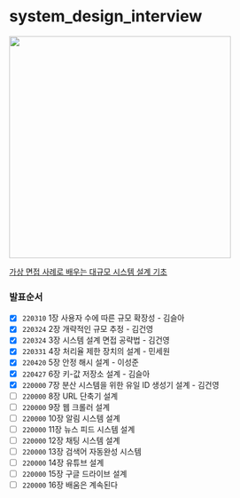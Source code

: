 # system_design_interview

<img src="http://image.yes24.com/goods/102819435/XL" height=400>

[가상 면접 사례로 배우는 대규모 시스템 설계 기초](http://www.yes24.com/Product/Goods/102819435)

### 발표순서
- [x] `220310` 1장 사용자 수에 따른 규모 확장성 - 김슬아
- [x] `220324` 2장 개략적인 규모 추정 - 김건영
- [x] `220324` 3장 시스템 설계 면접 공략법 - 김건영
- [x] `220331` 4장 처리율 제한 장치의 설계 - 민세원
- [x] `220420` 5장 안정 해시 설계 - 이성준
- [x] `220427` 6장 키-값 저장소 설계 - 김슬아
- [x] `220000` 7장 분산 시스템을 위한 유일 ID 생성기 설계 - 김건영
- [ ] `220000` 8장 URL 단축기 설계
- [ ] `220000` 9장 웹 크롤러 설계
- [ ] `220000` 10장 알림 시스템 설계
- [ ] `220000` 11장 뉴스 피드 시스템 설계
- [ ] `220000` 12장 채팅 시스템 설계
- [ ] `220000` 13장 검색어 자동완성 시스템
- [ ] `220000` 14장 유튜브 설계
- [ ] `220000` 15장 구글 드라이브 설계
- [ ] `220000` 16장 배움은 계속된다
